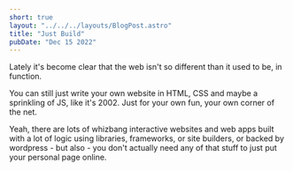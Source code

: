 ```yaml
---
short: true
layout: "../../../layouts/BlogPost.astro"
title: "Just Build"
pubDate: "Dec 15 2022"
---
```


Lately it's become clear that the web isn't so different than it used to be, in function.

You can still just write your own website in HTML, CSS and maybe a sprinkling of JS, like it's 2002. Just for your own fun, your own corner of the net.

Yeah, there are lots of whizbang interactive websites and web apps built with a lot of logic using libraries, frameworks, or site builders, or backed by wordpress - but also - you don't actually need any of that stuff to just put your personal page online.